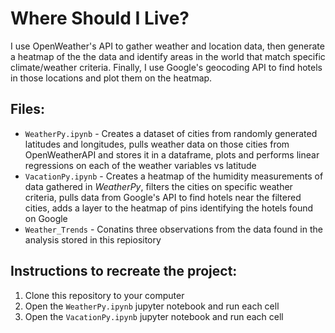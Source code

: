 # Where Should I Live?

I use OpenWeather's API to gather weather and location data, then generate a heatmap of the the data and identify areas in the world that match specific climate/weather criteria. Finally, I use Google's geocoding API to find hotels in those locations and plot them on the heatmap.

## Files:
* `WeatherPy.ipynb` - Creates a dataset of cities from randomly generated latitudes and longitudes, pulls weather data on those cities from OpenWeatherAPI and stores it in a dataframe, plots and performs linear regressions on each of the weather variables vs latitude
* `VacationPy.ipynb` - Creates a heatmap of the humidity measurements of data gathered in _WeatherPy_, filters the cities on specific weather criteria, pulls data from Google's API to find hotels near the filtered cities, adds a layer to the heatmap of pins identifying the hotels found on Google
* `Weather_Trends` - Conatins three observations from the data found in the analysis stored in this repiository

## Instructions to recreate the project:
1. Clone this repository to your computer
2. Open the `WeatherPy.ipynb` jupyter notebook and run each cell
3. Open the `VacationPy.ipynb` jupyter notebook and run each cell
